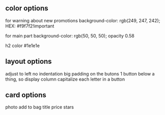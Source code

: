 
## color options
for warning about new promotions
background-color: rgb(249, 247, 242);
HEX: #f9f7f2!important

for main part
background-color: rgb(50, 50, 50); 
opacity 0.58

h2 color
#1e1e1e

## layout options
adjust to left
no indentation
big padding on the butons
1 button below a thing, so display column
capitalize each letter in a button

## card options
photo
add to bag
title
price 
stars
